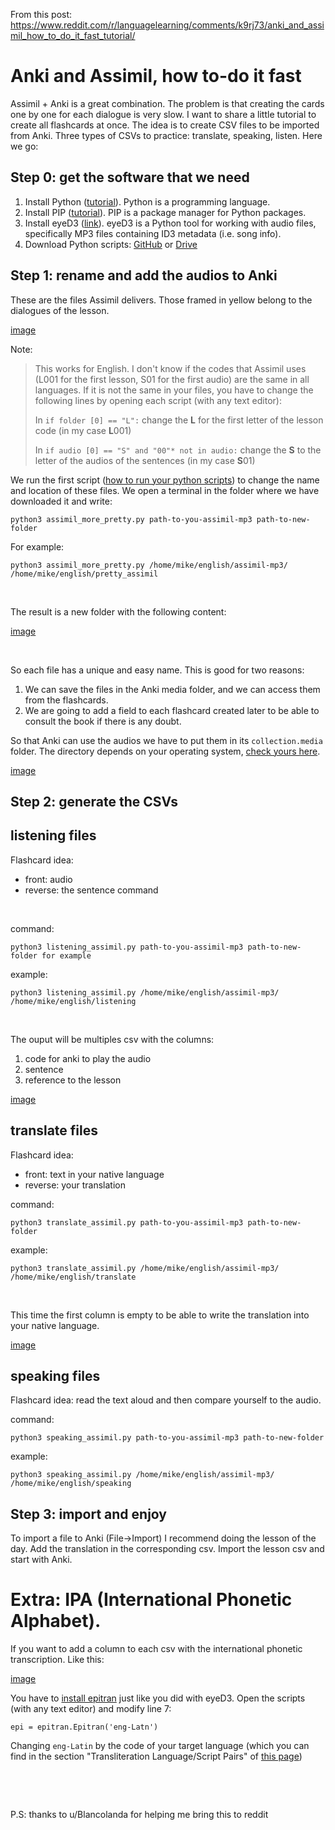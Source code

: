 From this post: https://www.reddit.com/r/languagelearning/comments/k9rj73/anki_and_assimil_how_to_do_it_fast_tutorial/

# Anki and Assimil, how to-do it fast

Assimil + Anki is a great combination. The problem is that creating the cards one by one for each dialogue is very slow. I want to share a little tutorial to create all flashcards at once. The idea is to create CSV files to be imported from Anki. Three types of CSVs to practice: translate, speaking, listen. Here we go:

## Step 0: get the software that we need

1. Install Python ([tutorial](https://realpython.com/installing-python/#how-to-check-your-python-version-on-windows)). Python is a programming language.
2. Install PIP ([tutorial](https://www.w3schools.com/python/python_pip.asp)). PIP is a package manager for Python packages.
3. Install eyeD3 ([link](https://pypi.org/project/eyeD3/)). eyeD3 is a Python tool for working with audio files, specifically MP3 files containing ID3 metadata (i.e. song info).
4. Download Python scripts: [GitHub](https://github.com/faifrio/Anki-and-Assimil-how-to-do-it-fast-) or [Drive](https://drive.google.com/drive/u/1/folders/1JzR8-K-TCTEIQ_ey4j9KYeAszkNKPJ1S)

## Step 1: rename and add the audios to Anki

These are the files Assimil delivers. Those framed in yellow belong to the dialogues of the lesson.

[image](https://i.imgur.com/SAopzZ2.png)

Note:

>This works for English. I don't know if the codes that Assimil uses (L001 for the first lesson, S01 for the first audio) are the same in all languages. If it is not the same in your files, you have to change the following lines by opening each script (with any text editor):  
>  
>In `if folder [0] == "L":` change the **L** for the first letter of the lesson code (in my case **L**001)  
>  
>In `if audio [0] == "S" and "00"* not in audio:`  change the **S** to the letter of the audios of the sentences (in my case **S**01)

We run the first script ([how to run your python scripts](https://realpython.com/run-python-scripts/)) to change the name and location of these files. We open a terminal in the folder where we have downloaded it and write:

`python3 assimil_more_pretty.py path-to-you-assimil-mp3 path-to-new-folder`

For example:

`python3 assimil_more_pretty.py /home/mike/english/assimil-mp3/ /home/mike/english/pretty_assimil`

&#x200B;

The result is a new folder with the following content:

[image](https://i.imgur.com/NZiEjJk.png)

&#x200B;

So each file has a unique and easy name. This is good for two reasons:

1. We can save the files in the Anki media folder, and we can access them from the flashcards.
2. We are going to add a field to each flashcard created later to be able to consult the book if there is any doubt.

So that Anki can use the audios we have to put them in its `collection.media` folder. The directory depends on your operating system, [check yours here](https://superuser.com/a/1480369).

[image](https://i.imgur.com/m0e47gG.png)

## Step 2: generate the CSVs

## listening files

Flashcard idea:

* front: audio
* reverse: the sentence command

&#x200B;

command:

`python3 listening_assimil.py path-to-you-assimil-mp3 path-to-new-folder for example`

example:

`python3 listening_assimil.py /home/mike/english/assimil-mp3/ /home/mike/english/listening`

&#x200B;

The ouput will be multiples csv with the columns:

1. code for anki to play the audio
2. sentence
3. reference to the lesson

[image](https://i.imgur.com/5owQ45e.png)

## translate files

Flashcard idea:

* front: text in your native language
* reverse: your translation

command:

`python3 translate_assimil.py path-to-you-assimil-mp3 path-to-new-folder`

example:

`python3 translate_assimil.py /home/mike/english/assimil-mp3/ /home/mike/english/translate`

&#x200B;

This time the first column is empty to be able to write the translation into your native language.

[image](https://i.imgur.com/LoVnpnm.png)

## speaking files

Flashcard idea: read the text aloud and then compare yourself to the audio.

command:

`python3 speaking_assimil.py path-to-you-assimil-mp3 path-to-new-folder`

example:

`python3 speaking_assimil.py /home/mike/english/assimil-mp3/ /home/mike/english/speaking`

## Step 3: import and enjoy

To import a file to Anki (File→Import) I recommend doing the lesson of the day. Add the translation in the corresponding csv. Import the lesson csv and start with Anki.

# Extra: IPA (International Phonetic Alphabet).

If you want to add a column to each csv with the international phonetic transcription. Like this:

[image](https://i.imgur.com/NKy4siJ.png)

You have to [install epitran](https://pypi.org/project/epitran/) just like you did with eyeD3. Open the scripts (with any text editor) and modify line 7:

`epi = epitran.Epitran('eng-Latn')`

Changing `eng-Latin` by the code of your target language (which you can find in the section "Transliteration Language/Script Pairs" of [this page](https://pypi.org/project/epitran/)) ​ ​

&#x200B;

&#x200B;

P.S: thanks to u/Blancolanda for helping me bring this to reddit
